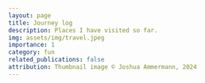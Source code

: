 ```yaml
---
layout: page
title: Journey log
description: Places I have visited so far.
img: assets/img/travel.jpeg
importance: 1
category: fun
related_publications: false
attribution: Thumbnail image © Joshua Ammermann, 2024
---
```


<!-- Travel Map will be here -->
<div id="map"></div>

<script src="https://d3js.org/d3.v5.min.js"></script>
<script src="https://cdn.jsdelivr.net/npm/topojson@3.0.0/dist/topojson.min.js"></script>
<!-- <script src="assets/js/map.js"></script> -->

<script src="https://cdn.jsdelivr.net/npm/versor@0.2/dist/versor.min.js"></script>

<script src="{{ '/assets/js/map.js' | relative_url }}"></script>